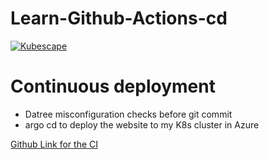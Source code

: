 # Learn-Github-Actions-cd

[![Kubescape](https://github.com/dipankardas011/Learn-Github-Actions-cd/actions/workflows/k8s-security.yml/badge.svg)](https://github.com/dipankardas011/Learn-Github-Actions-cd/actions/workflows/k8s-security.yml)

# Continuous deployment
  - Datree misconfiguration checks before git commit
  - argo cd to deploy the website to my K8s cluster in Azure

[Github Link for the CI](https://github.com/dipankardas011/Learn-Github-Actions.git)
